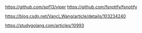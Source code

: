 

https://github.com/spf13/viper
https://github.com/fsnotify/fsnotify

https://blog.csdn.net/Vancl_Wang/article/details/103234240

https://studygolang.com/articles/10993